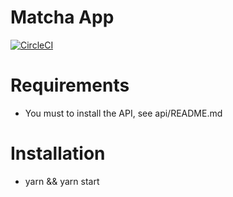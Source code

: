 # Matcha App

[![CircleCI](https://circleci.com/gh/mi-mazouz/Matcha/tree/master.svg?style=svg)](https://circleci.com/gh/mi-mazouz/Matcha/tree/master)

# Requirements

- You must to install the API, see api/README.md

# Installation

- yarn && yarn start
